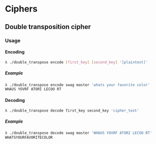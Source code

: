 Ciphers
========

Double transposition cipher 
---------- 

### Usage

#### Encoding  

```bash 
λ ./double_transpose encode [first_key] [second_key] '[plaintext]'
```

##### Example  

```bash
λ ./double_transpose encode swag master 'whats your favorite color'
WHAUS YOVRF ATORI LECOO RT
```

#### Decoding

```bash
λ ./double_transpose decode first_key second_key 'cipher_text'
```

##### Example

```bash 
λ ./double_transpose decode swag master 'WHAUS YOVRF ATORI LECOO RT'
WHATSYOURFAVORITECOLOR
```
